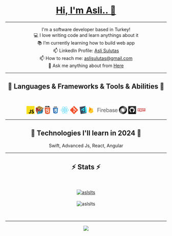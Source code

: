 
   <a align="center" href="https://github.com/khalby786/REHeader">
      <h1>Hi, I'm Asli.. 👋</h1>
   </a>
   <hr>



<p align="center">
    I'm a software developer based in Turkey!
    <br>  
    💻 I love writing code and learn anythings about it
    <br>
    📚 I’m currently learning how to build web app 
    <br>
    📫 LinkedIn Profile: <a href="https://www.linkedin.com/in/asli-sulutas-843379178/">Asli Sulutas</a>
    <br>
    📫 How to reach me: <a href="mailto: aslisulutas@gmail.com">aslisulutas@gmail.com</a>
    <br>
    💬 Ask me anything about from <a href="https://github.com/aslslts/aslslts/issues" title="Issues">Here</a>
 </p>



<hr>
  <h2 align="center">🚀 Languages & Frameworks & Tools & Abilities 🚀</h2>
  <br>
  <p align="center">
    <code><img title="Javascript" height="25" src="https://raw.githubusercontent.com/aslslts/aslslts/master/javascript.svg"></code>
    <code><img title="Problem Solving" height="25" src="https://raw.githubusercontent.com/aslslts/aslslts/master/problemSolving.png"></code>
    <code><img title="HTML5" height="25" src="https://raw.githubusercontent.com/aslslts/aslslts/master/html5.svg"></code>
    <code><img title="CSS3" height="25" src="https://raw.githubusercontent.com/aslslts/aslslts/master/css.svg"></code>
    <code><img title="React" height="25" src="https://raw.githubusercontent.com/aslslts/aslslts/master/react-original.svg"></code>
    <code><img title="Git" height="25" src="https://raw.githubusercontent.com/aslslts/aslslts/master/git-original.svg"></code>
    <code><img title="Visual Studio Code" height="25" src="https://raw.githubusercontent.com/aslslts/aslslts/master/vscode.png"></code>
    <code><img title="Firebase" height="25" src="https://raw.githubusercontent.com/aslslts/aslslts/master/firebase.png"></code>
    <code><img title="JSON" height="25" src="https://raw.githubusercontent.com/aslslts/aslslts/master/json.svg"></code>
    <code><img title="GitHub" height="25" src="https://raw.githubusercontent.com/aslslts/aslslts/master/github.svg"></code>
    <code><img title="npm" height="25" src="https://raw.githubusercontent.com/aslslts/aslslts/master/npm.svg"></code>
  </p>
<hr>
  <h2 align="center">🚀 Technologies I'll learn in 2024 🚀</h2>
  <div align="center">
      Swift,
      Advanced Js,
      React,
      Angular
  </div>
 
<hr>


<h2 align="center">⚡ Stats ⚡</h2>
  <br>
  <p align=center>
    <div align=center>
      <a href="https://github.com/aslslts/github-readme-streak-stats" title="Go to Source">
        <img align="center" width=396 src="https://github-readme-streak-stats.herokuapp.com/?user=aslslts&theme=radical&border=61dafb&hide_border=true" alt="aslslts" />
         <br><br>
      </a>

<div align=center> 
<img align="center" width=396 src="https://github-readme-stats.vercel.app/api/top-langs?username=aslslts&show_icons=true&locale=en&layout=compact&show_icons=true&theme=radical&border_color=61dafb&hide_border=true" alt="aslslts" />
</div>

  </p>
    <br>
  <hr>

![](https://komarev.com/ghpvc/?username=aslslts&color=dc143c)

